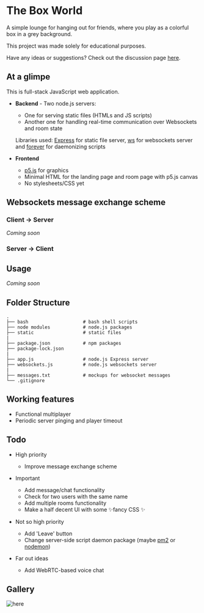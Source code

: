# The Box World

A simple lounge for hanging out for friends, where you play as a colorful box in a grey background.

This project was made solely for educational purposes. 

Have any ideas or suggestions? Check out the discussion page [here](https://github.com/ChromeUniverse/The-Box-World/discussions).

## At a glimpe

This is full-stack JavaScript web application.

* **Backend** - Two node.js servers:
  * One for serving static files (HTMLs and JS scripts)
  * Another one for handling real-time communication over Websockets and room state

  Libraries used: [Express](https://www.npmjs.com/package/express) for static file server, [ws](https://www.npmjs.com/package/ws) for websockets server and [forever](https://www.npmjs.com/package/forever) for daemonizing scripts

* **Frontend**
  * [p5.js](https://p5js.org/) for graphics
  * Minimal HTML for the landing page and room page with p5.js canvas 
  * No stylesheets/CSS yet

## Websockets message exchange scheme

### Client -> Server

_Coming soon_

### Server -> Client

## Usage

_Coming soon_

## Folder Structure


```
.
├── bash                    # bash shell scripts
├── node modules            # node.js packages
├── static                  # static files
|
├── package.json            # npm packages
├── package-lock.json
|
├── app.js                  # node.js Express server
├── websockets.js           # node.js websockets server
|
├── messages.txt            # mockups for websocket messages
└── .gitignore
```

## Working features

* Functional multiplayer
* Periodic server pinging and player timeout

## Todo

* High priority
  * Improve message exchange scheme

* Important

  * Add message/chat functionality
  * Check for two users with the same name
  * Add multiple rooms functionality
  * Make a half decent UI with some ✨fancy CSS ✨

* Not so high priority

  * Add 'Leave' button
  * Change server-side script daemon package (maybe [pm2](https://pm2.keymetrics.io/) or [nodemon](https://nodemon.io/))

* Far out ideas

  * Add WebRTC-based voice chat
 
## Gallery

![here](https://media.discordapp.net/attachments/760252264723644426/831382969770967110/unknown.png?width=650&height=550)
